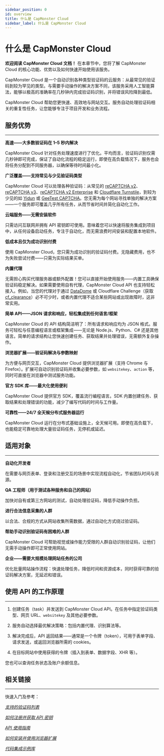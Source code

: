 ```yaml
---
sidebar_position: 0
id: overview
title: 什么是 CapMonster Cloud
sidebar_label: 什么是 CapMonster Cloud
---
```


# 什么是 CapMonster Cloud

**欢迎阅读 CapMonster Cloud 文档！**
在本章节中，您将了解 CapMonster Cloud 的核心功能、优势以及如何快速开始使用该服务。

CapMonster Cloud 是一个自动识别各种类型验证码的云服务：从最常见的验证码到较为罕见的类型。与需要手动操作的解决方案不同，该服务采用人工智能算法，能够以极高的准确率在几秒钟内完成验证码识别，并将错误风险降到最低。

CapMonster Cloud 帮助您更快速、高效地与网站交互。服务自动处理验证码相关的重复性任务，让您能够专注于项目开发和业务流程。

## 服务优势

---

**高速——大多数验证码在 1–5 秒内解决**

CapMonster Cloud 针对任务处理速度进行了优化。平均而言，验证码识别仅需几秒钟即可完成，保证了自动化流程的稳定运行，即使在高负载情况下，服务也会将任务分配到不同服务器，以确保等待时间最小化。

**广泛覆盖——支持常见与少见验证码类型**

CapMonster Cloud 可以处理各种验证码：从常见的 [reCAPTCHA v2](./captchas/no-captcha-task)、[reCAPTCHA v3](./captchas/recaptcha-v3-task)、[reCAPTCHA v2 Enterprise](./captchas/recaptcha-v2-enterprise-task) 和 [Cloudflare Turnstile](./captchas/turnstile-task)，到较为少见的如 [Yidun](./captchas/yidun-task) 或 [GeeTest CAPTCHA](./captchas/geetest-task)。您无需为每个网站寻找单独的解决方案——一个服务即可覆盖几乎所有任务，从而节省时间并简化自动化工作。

**云端服务——无需安装软件**

只需访问互联网并拥有 API 密钥即可使用。意味着您可以快速将服务集成到项目中，从任何设备启动任务，专注于自动化，而无需浪费时间安装和配置本地软件。

**低成本且仅为成功识别付费**

使用 CapMonster Cloud，您只需为成功识别的验证码付费。无隐藏费用，也不为失败尝试付费——只需为实际结果买单。

**内置代理**

无需担心购买代理服务器或额外配置！您可以直接开始使用服务——内置工具确保验证码稳定解决。如果需要使用自有代理，CapMonster Cloud API 也支持轻松接入。例如，当您的代理对于通过 [DataDome](./captchas/datadome) 或 Cloudflare Challenge（获取 [cf_clearance](./captchas/turnstile-task#选项-3-challenge-cf_clearance)）必不可少时，或者内置代理不适合某些网站或出现故障时，这非常实用。

**简单 API——JSON 请求和响应，轻松集成到任何语言/框架**

CapMonster Cloud 的 API 结构简洁明了：所有请求和响应均为 JSON 格式。服务可轻松与任意编程语言或框架集成——无论是 Node.js、Python、C# 还是其他语言。简单的请求结构让您快速创建任务、获取结果并处理错误，无需额外复杂操作。

**浏览器扩展——验证码解决与参数映射**

为方便与网页交互，CapMonster Cloud 提供浏览器扩展（支持 Chrome 与 Firefox）。扩展可自动识别验证码并收集必要参数，如 `websitekey`、`action` 等，同时可直接在浏览器中测试服务功能。

**官方 SDK 库——最大化使用便利**

CapMonster Cloud 提供官方 SDK，覆盖流行编程语言。SDK 内置创建任务、获取结果和处理错误的功能，减少了编写代码的时间与工作量。

**可靠性——24/7 全天候分布式服务器运行**

CapMonster Cloud 运行在分布式基础设施上，全天候可用。即使在高负载下，也能稳定可靠地处理大量验证码任务，无停机或延迟。

## 适用对象

---

**自动化开发者**

在需要与网页表单、登录和注册交互的场景中实现流程自动化，节省团队时间与资源。

**QA 工程师（用于测试各种服务和自己的网站）**

加快对自有或第三方网站的测试，自动处理验证码，降低手动操作负担。

**进行合法信息采集的人群**

以合法、合规的方式从网站收集所需数据，通过自动化方式绕过验证码。

**帮助手动识别验证码有困难的人群**

CapMonster Cloud 可帮助视觉或操作能力受限的人群自动识别验证码，让他们无需手动操作即可正常使用网站。

**企业——需要大规模处理网站任务的公司**

优化批量网站操作流程：快速处理任务，降低时间和资源成本，同时获得可靠的验证码解决方案，无延迟和错误。

## 使用 API 的工作原理

---

1. 创建任务（task）并发送到 CapMonster Cloud API。在任务中指定验证码类型、网页 URL、`websitekey` 及其他必要参数。

2. 服务自动选择最优解决策略：包括内置代理、识别算法等。

3. 解决完成后，API 返回结果——通常是一个令牌（token），可用于表单字段、请求发送，或返回浏览器所需的 cookies。

4. 在目标网站中使用获得的令牌（插入到表单、数据字段、XHR 等）。

您也可以查询任务状态及账户余额信息。

## 相关链接

---

快速入门及参考：

[*支持的验证码列表*](https://docs.capmonster.cloud/zh/docs/captchas)

[*如何注册并获取 API 密钥*](https://docs.capmonster.cloud/zh/docs/getting-start)

[*API 使用指南*](https://docs.capmonster.cloud/zh/docs/category/api)

[*如何安装并使用浏览器扩展*](https://docs.capmonster.cloud/zh/docs/extension)

[*代码集成示例库*](https://docs.capmonster.cloud/zh/docs/getting-start)
